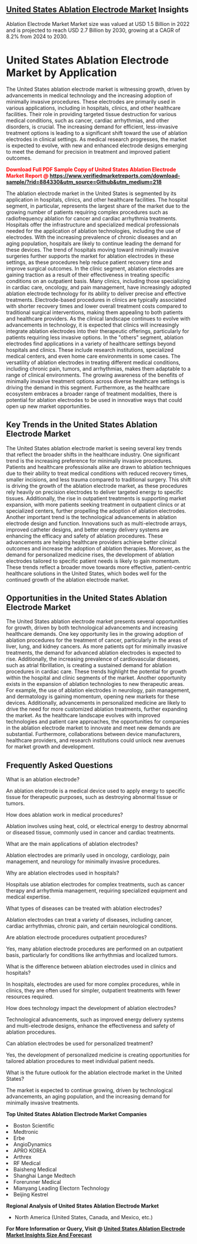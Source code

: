 <h2><a href="https://www.verifiedmarketreports.com/download-sample/?rid=884330&amp;utm_source=Github&amp;utm_medium=218" target="_blank">United States Ablation Electrode Market</a> Insights</h2><p>Ablation Electrode Market Market size was valued at USD 1.5 Billion in 2022 and is projected to reach USD 2.7 Billion by 2030, growing at a CAGR of 8.2% from 2024 to 2030.</p><p><h1>United States Ablation Electrode Market by Application</h1> <p>The United States ablation electrode market is witnessing growth, driven by advancements in medical technology and the increasing adoption of minimally invasive procedures. These electrodes are primarily used in various applications, including in hospitals, clinics, and other healthcare facilities. Their role in providing targeted tissue destruction for various medical conditions, such as cancer, cardiac arrhythmias, and other disorders, is crucial. The increasing demand for efficient, less-invasive treatment options is leading to a significant shift toward the use of ablation electrodes in clinical settings. As medical research progresses, the market is expected to evolve, with new and enhanced electrode designs emerging to meet the demand for precision in treatment and improved patient outcomes. <strong><p><span class=""><span style="color: #ff0000;"><strong>Download Full PDF Sample Copy of United States Ablation Electrode Market Report</strong> @ </span><a href="https://www.verifiedmarketreports.com/download-sample/?rid=884330&amp;utm_source=Github&amp;utm_medium=218" target="_blank">https://www.verifiedmarketreports.com/download-sample/?rid=884330&amp;utm_source=Github&amp;utm_medium=218</a></span></p></strong></p> <p>The ablation electrode market in the United States is segmented by its application in hospitals, clinics, and other healthcare facilities. The hospital segment, in particular, represents the largest share of the market due to the growing number of patients requiring complex procedures such as radiofrequency ablation for cancer and cardiac arrhythmia treatments. Hospitals offer the infrastructure and specialized medical professionals needed for the application of ablation technologies, including the use of electrodes. With the increasing prevalence of chronic diseases and an aging population, hospitals are likely to continue leading the demand for these devices. The trend of hospitals moving toward minimally invasive surgeries further supports the market for ablation electrodes in these settings, as these procedures help reduce patient recovery time and improve surgical outcomes. In the clinic segment, ablation electrodes are gaining traction as a result of their effectiveness in treating specific conditions on an outpatient basis. Many clinics, including those specializing in cardiac care, oncology, and pain management, have increasingly adopted ablation electrode technology for its ability to deliver precise and effective treatments. Electrode-based procedures in clinics are typically associated with shorter recovery times and lower overall treatment costs compared to traditional surgical interventions, making them appealing to both patients and healthcare providers. As the clinical landscape continues to evolve with advancements in technology, it is expected that clinics will increasingly integrate ablation electrodes into their therapeutic offerings, particularly for patients requiring less invasive options. In the "others" segment, ablation electrodes find applications in a variety of healthcare settings beyond hospitals and clinics. These include research institutions, specialized medical centers, and even home care environments in some cases. The versatility of ablation electrodes in treating different medical conditions, including chronic pain, tumors, and arrhythmias, makes them adaptable to a range of clinical environments. The growing awareness of the benefits of minimally invasive treatment options across diverse healthcare settings is driving the demand in this segment. Furthermore, as the healthcare ecosystem embraces a broader range of treatment modalities, there is potential for ablation electrodes to be used in innovative ways that could open up new market opportunities. <h2>Key Trends in the United States Ablation Electrode Market</h2> <p>The United States ablation electrode market is seeing several key trends that reflect the broader shifts in the healthcare industry. One significant trend is the increasing preference for minimally invasive procedures. Patients and healthcare professionals alike are drawn to ablation techniques due to their ability to treat medical conditions with reduced recovery times, smaller incisions, and less trauma compared to traditional surgery. This shift is driving the growth of the ablation electrode market, as these procedures rely heavily on precision electrodes to deliver targeted energy to specific tissues. Additionally, the rise in outpatient treatments is supporting market expansion, with more patients seeking treatment in outpatient clinics or at specialized centers, further propelling the adoption of ablation electrodes. Another important trend is the technological advancements in ablation electrode design and function. Innovations such as multi-electrode arrays, improved catheter designs, and better energy delivery systems are enhancing the efficacy and safety of ablation procedures. These advancements are helping healthcare providers achieve better clinical outcomes and increase the adoption of ablation therapies. Moreover, as the demand for personalized medicine rises, the development of ablation electrodes tailored to specific patient needs is likely to gain momentum. These trends reflect a broader move towards more effective, patient-centric healthcare solutions in the United States, which bodes well for the continued growth of the ablation electrode market. <h2>Opportunities in the United States Ablation Electrode Market</h2> <p>The United States ablation electrode market presents several opportunities for growth, driven by both technological advancements and increasing healthcare demands. One key opportunity lies in the growing adoption of ablation procedures for the treatment of cancer, particularly in the areas of liver, lung, and kidney cancers. As more patients opt for minimally invasive treatments, the demand for advanced ablation electrodes is expected to rise. Additionally, the increasing prevalence of cardiovascular diseases, such as atrial fibrillation, is creating a sustained demand for ablation procedures in cardiac care. These trends highlight the potential for growth within the hospital and clinic segments of the market. Another opportunity exists in the expansion of ablation technologies to new therapeutic areas. For example, the use of ablation electrodes in neurology, pain management, and dermatology is gaining momentum, opening new markets for these devices. Additionally, advancements in personalized medicine are likely to drive the need for more customized ablation treatments, further expanding the market. As the healthcare landscape evolves with improved technologies and patient care approaches, the opportunities for companies in the ablation electrode market to innovate and meet new demands are substantial. Furthermore, collaborations between device manufacturers, healthcare providers, and research institutions could unlock new avenues for market growth and development. <h2>Frequently Asked Questions</h2> <p>What is an ablation electrode?</p> <p>An ablation electrode is a medical device used to apply energy to specific tissue for therapeutic purposes, such as destroying abnormal tissue or tumors.</p> <p>How does ablation work in medical procedures?</p> <p>Ablation involves using heat, cold, or electrical energy to destroy abnormal or diseased tissue, commonly used in cancer and cardiac treatments.</p> <p>What are the main applications of ablation electrodes?</p> <p>Ablation electrodes are primarily used in oncology, cardiology, pain management, and neurology for minimally invasive procedures.</p> <p>Why are ablation electrodes used in hospitals?</p> <p>Hospitals use ablation electrodes for complex treatments, such as cancer therapy and arrhythmia management, requiring specialized equipment and medical expertise.</p> <p>What types of diseases can be treated with ablation electrodes?</p> <p>Ablation electrodes can treat a variety of diseases, including cancer, cardiac arrhythmias, chronic pain, and certain neurological conditions.</p> <p>Are ablation electrode procedures outpatient procedures?</p> <p>Yes, many ablation electrode procedures are performed on an outpatient basis, particularly for conditions like arrhythmias and localized tumors.</p> <p>What is the difference between ablation electrodes used in clinics and hospitals?</p> <p>In hospitals, electrodes are used for more complex procedures, while in clinics, they are often used for simpler, outpatient treatments with fewer resources required.</p> <p>How does technology impact the development of ablation electrodes?</p> <p>Technological advancements, such as improved energy delivery systems and multi-electrode designs, enhance the effectiveness and safety of ablation procedures.</p> <p>Can ablation electrodes be used for personalized treatment?</p> <p>Yes, the development of personalized medicine is creating opportunities for tailored ablation procedures to meet individual patient needs.</p> <p>What is the future outlook for the ablation electrode market in the United States?</p> <p>The market is expected to continue growing, driven by technological advancements, an aging population, and the increasing demand for minimally invasive treatments.</p> </p><p><strong>Top United States Ablation Electrode Market Companies</strong></p><div data-test-id=""><p><li>Boston Scientific</li><li> Medtronic</li><li> Erbe</li><li> AngioDynamics</li><li> APRO KOREA</li><li> Arthrex</li><li> RF Medical</li><li> Baisheng Medical</li><li> Shanghai Lange Medtech</li><li> Forerunner Medical</li><li> Mianyang Leading Electorn Technology</li><li> Beijing Kestrel</li></p><div><strong>Regional Analysis of&nbsp;United States Ablation Electrode Market</strong></div><ul><li dir="ltr"><p dir="ltr">North America&nbsp;(United States, Canada, and Mexico, etc.)</p></li></ul><p><strong>For More Information or Query, Visit @&nbsp;</strong><strong><a href="https://www.verifiedmarketreports.com/product/ablation-electrode-market/?utm_source=Github&amp;utm_medium=218" target="_blank">United States Ablation Electrode Market Insights Size And Forecast</a></strong></p></div>
